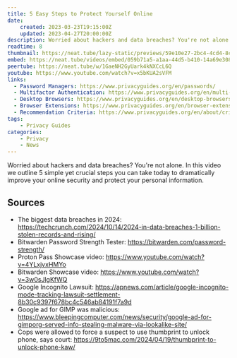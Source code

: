 ```yaml
---
title: 5 Easy Steps to Protect Yourself Online
date:
    created: 2023-03-23T19:15:00Z
    updated: 2023-04-27T20:00:00Z
description: Worried about hackers and data breaches? You're not alone. In this video we outline 5 simple yet crucial steps you can take today to dramatically improve your online security and protect your personal information.
readtime: 8
thumbnail: https://neat.tube/lazy-static/previews/59e10e27-2bc4-4cd4-8cb7-605b101baf4e.jpg
embed: https://neat.tube/videos/embed/059b71a5-a1aa-44d5-b410-14a69e3082da
peertube: https://neat.tube/w/1GaeNH2GyUark4kNXCcL6Q
youtube: https://www.youtube.com/watch?v=x5bKUA2sVFM
links:
  - Password Managers: https://www.privacyguides.org/en/passwords/
  - Multifactor Authentication: https://www.privacyguides.org/en/multi-factor-authentication/
  - Desktop Browsers: https://www.privacyguides.org/en/desktop-browsers/
  - Browser Extensions: https://www.privacyguides.org/en/browser-extensions/
  - Recommendation Criteria: https://www.privacyguides.org/en/about/criteria/
tags:
    - Privacy Guides
categories:
    - Privacy
    - News
---
```


Worried about hackers and data breaches? You're not alone. In this video we outline 5 simple yet crucial steps you can take today to dramatically improve your online security and protect your personal information.

## Sources

- The biggest data breaches in 2024: <https://techcrunch.com/2024/10/14/2024-in-data-breaches-1-billion-stolen-records-and-rising/>
- Bitwarden Password Strength Tester: <https://bitwarden.com/password-strength/>
- Proton Pass Showcase video: <https://www.youtube.com/watch?v=4YLxjvxHMYo>
- Bitwarden Showcase video: <https://www.youtube.com/watch?v=3w0sJlgKfWQ>
- Google Incognito Lawsuit: <https://apnews.com/article/google-incognito-mode-tracking-lawsuit-settlement-8b30c9397f678bc4c546ab84191f7a9d>
- Google ad for GIMP was malicious: <https://www.bleepingcomputer.com/news/security/google-ad-for-gimporg-served-info-stealing-malware-via-lookalike-site/>
- Cops were allowed to force a suspect to use thumbprint to unlock phone, says court: <https://9to5mac.com/2024/04/19/thumbprint-to-unlock-phone-kaw/>
